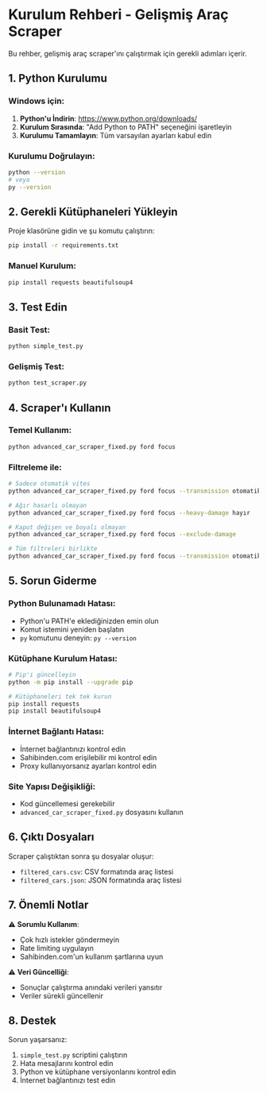 # Kurulum Rehberi - Gelişmiş Araç Scraper

Bu rehber, gelişmiş araç scraper'ını çalıştırmak için gerekli adımları içerir.

## 1. Python Kurulumu

### Windows için:
1. **Python'u İndirin**: https://www.python.org/downloads/
2. **Kurulum Sırasında**: "Add Python to PATH" seçeneğini işaretleyin
3. **Kurulumu Tamamlayın**: Tüm varsayılan ayarları kabul edin

### Kurulumu Doğrulayın:
```bash
python --version
# veya
py --version
```

## 2. Gerekli Kütüphaneleri Yükleyin

Proje klasörüne gidin ve şu komutu çalıştırın:
```bash
pip install -r requirements.txt
```

### Manuel Kurulum:
```bash
pip install requests beautifulsoup4
```

## 3. Test Edin

### Basit Test:
```bash
python simple_test.py
```

### Gelişmiş Test:
```bash
python test_scraper.py
```

## 4. Scraper'ı Kullanın

### Temel Kullanım:
```bash
python advanced_car_scraper_fixed.py ford focus
```

### Filtreleme ile:
```bash
# Sadece otomatik vites
python advanced_car_scraper_fixed.py ford focus --transmission otomatik

# Ağır hasarlı olmayan
python advanced_car_scraper_fixed.py ford focus --heavy-damage hayır

# Kaput değişen ve boyalı olmayan
python advanced_car_scraper_fixed.py ford focus --exclude-damage

# Tüm filtreleri birlikte
python advanced_car_scraper_fixed.py ford focus --transmission otomatik --heavy-damage hayır --exclude-damage
```

## 5. Sorun Giderme

### Python Bulunamadı Hatası:
- Python'u PATH'e eklediğinizden emin olun
- Komut istemini yeniden başlatın
- `py` komutunu deneyin: `py --version`

### Kütüphane Kurulum Hatası:
```bash
# Pip'i güncelleyin
python -m pip install --upgrade pip

# Kütüphaneleri tek tek kurun
pip install requests
pip install beautifulsoup4
```

### İnternet Bağlantı Hatası:
- İnternet bağlantınızı kontrol edin
- Sahibinden.com erişilebilir mi kontrol edin
- Proxy kullanıyorsanız ayarları kontrol edin

### Site Yapısı Değişikliği:
- Kod güncellemesi gerekebilir
- `advanced_car_scraper_fixed.py` dosyasını kullanın

## 6. Çıktı Dosyaları

Scraper çalıştıktan sonra şu dosyalar oluşur:
- `filtered_cars.csv`: CSV formatında araç listesi
- `filtered_cars.json`: JSON formatında araç listesi

## 7. Önemli Notlar

⚠️ **Sorumlu Kullanım**:
- Çok hızlı istekler göndermeyin
- Rate limiting uygulayın
- Sahibinden.com'un kullanım şartlarına uyun

⚠️ **Veri Güncelliği**:
- Sonuçlar çalıştırma anındaki verileri yansıtır
- Veriler sürekli güncellenir

## 8. Destek

Sorun yaşarsanız:
1. `simple_test.py` scriptini çalıştırın
2. Hata mesajlarını kontrol edin
3. Python ve kütüphane versiyonlarını kontrol edin
4. İnternet bağlantınızı test edin
